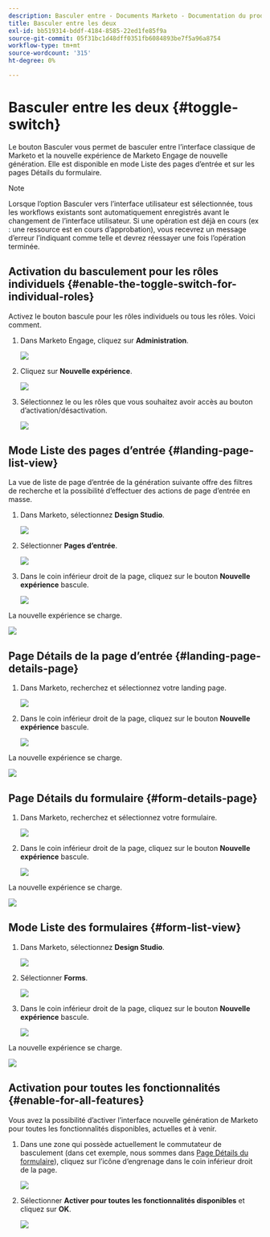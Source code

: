 ```yaml
---
description: Basculer entre - Documents Marketo - Documentation du produit
title: Basculer entre les deux
exl-id: bb519314-bddf-4184-8585-22ed1fe85f9a
source-git-commit: 05f31bc1d48dff0351fb6084893be7f5a96a8754
workflow-type: tm+mt
source-wordcount: '315'
ht-degree: 0%

---
```


# Basculer entre les deux {#toggle-switch}

Le bouton Basculer vous permet de basculer entre l’interface classique de Marketo et la nouvelle expérience de Marketo Engage de nouvelle génération. Elle est disponible en mode Liste des pages d’entrée et sur les pages Détails du formulaire.

>[!NOTE]
>
>Lorsque l’option Basculer vers l’interface utilisateur est sélectionnée, tous les workflows existants sont automatiquement enregistrés avant le changement de l’interface utilisateur. Si une opération est déjà en cours (ex : une ressource est en cours d’approbation), vous recevrez un message d’erreur l’indiquant comme telle et devrez réessayer une fois l’opération terminée.

## Activation du basculement pour les rôles individuels {#enable-the-toggle-switch-for-individual-roles}

Activez le bouton bascule pour les rôles individuels ou tous les rôles. Voici comment.

1. Dans Marketo Engage, cliquez sur **Administration**.

   ![](assets/toggle-switch-1.png)

1. Cliquez sur **Nouvelle expérience**.

   ![](assets/toggle-switch-2.png)

1. Sélectionnez le ou les rôles que vous souhaitez avoir accès au bouton d’activation/désactivation.

   ![](assets/toggle-switch-3.png)

## Mode Liste des pages d’entrée {#landing-page-list-view}

La vue de liste de page d’entrée de la génération suivante offre des filtres de recherche et la possibilité d’effectuer des actions de page d’entrée en masse.

1. Dans Marketo, sélectionnez **Design Studio**.

   ![](assets/toggle-switch-4.png)

1. Sélectionner **Pages d’entrée**.

   ![](assets/toggle-switch-5.png)

1. Dans le coin inférieur droit de la page, cliquez sur le bouton **Nouvelle expérience** bascule.

   ![](assets/toggle-switch-6.png)

La nouvelle expérience se charge.

![](assets/toggle-switch-7.png)

## Page Détails de la page d’entrée {#landing-page-details-page}

1. Dans Marketo, recherchez et sélectionnez votre landing page.

   ![](assets/toggle-switch-8.png)

1. Dans le coin inférieur droit de la page, cliquez sur le bouton **Nouvelle expérience** bascule.

   ![](assets/toggle-switch-9.png)

La nouvelle expérience se charge.

![](assets/toggle-switch-10.png)

## Page Détails du formulaire {#form-details-page}

1. Dans Marketo, recherchez et sélectionnez votre formulaire.

   ![](assets/toggle-switch-11.png)

1. Dans le coin inférieur droit de la page, cliquez sur le bouton **Nouvelle expérience** bascule.

   ![](assets/toggle-switch-12.png)

La nouvelle expérience se charge.

![](assets/toggle-switch-13.png)

## Mode Liste des formulaires {#form-list-view}

1. Dans Marketo, sélectionnez **Design Studio**.

   ![](assets/toggle-switch-14.png)

1. Sélectionner **Forms**.

   ![](assets/toggle-switch-15.png)

1. Dans le coin inférieur droit de la page, cliquez sur le bouton **Nouvelle expérience** bascule.

   ![](assets/toggle-switch-16.png)

La nouvelle expérience se charge.

![](assets/toggle-switch-17.png)

## Activation pour toutes les fonctionnalités {#enable-for-all-features}

Vous avez la possibilité d’activer l’interface nouvelle génération de Marketo pour toutes les fonctionnalités disponibles, actuelles et à venir.

1. Dans une zone qui possède actuellement le commutateur de basculement (dans cet exemple, nous sommes dans [Page Détails du formulaire](#form-details-page)), cliquez sur l’icône d’engrenage dans le coin inférieur droit de la page.

   ![](assets/toggle-switch-18.png)

1. Sélectionner **Activer pour toutes les fonctionnalités disponibles** et cliquez sur **OK**.

   ![](assets/toggle-switch-19.png)
